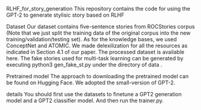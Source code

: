 RLHF_for_story_generation
This repository contains the code for using the GPT-2 to generate stylisic story based on RLHF

Dataset
Our dataset contains five-sentence stories from ROCStories corpus (Note that we just split the training data of the original corpus into the new training/validation/testing set). As for the knowledge bases, we used ConceptNet and ATOMIC. We made delexilization for all the resources as indicated in Section 4.1 of our paper. The processed dataset is available here. The fake stories used for multi-task learning can be generated by executing python3 gen_fake_st.py under the directory of data .

Pretrained model
The approach to downloading the pretrained model can be found on Hugging Face. We adopted the small-version of GPT-2.

details
You should first use the datasets to finetune a GPT2 generation model and a GPT2 classifier model.
And then run the trainer.py.


